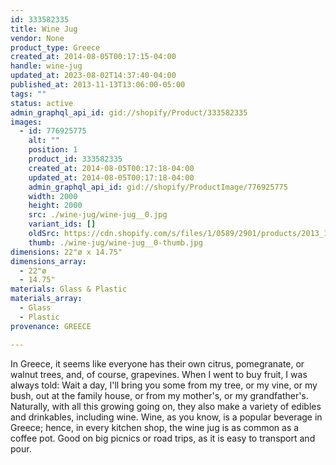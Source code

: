 ```yaml
---
id: 333582335
title: Wine Jug
vendor: None
product_type: Greece
created_at: 2014-08-05T00:17:15-04:00
handle: wine-jug
updated_at: 2023-08-02T14:37:40-04:00
published_at: 2013-11-13T13:06:00-05:00
tags: ""
status: active
admin_graphql_api_id: gid://shopify/Product/333582335
images:
  - id: 776925775
    alt: ""
    position: 1
    product_id: 333582335
    created_at: 2014-08-05T00:17:18-04:00
    updated_at: 2014-08-05T00:17:18-04:00
    admin_graphql_api_id: gid://shopify/ProductImage/776925775
    width: 2000
    height: 2000
    src: ./wine-jug/wine-jug__0.jpg
    variant_ids: []
    oldSrc: https://cdn.shopify.com/s/files/1/0589/2901/products/2013_11_09_Kiosk_1435_1.jpeg?v=1407212238
    thumb: ./wine-jug/wine-jug__0-thumb.jpg
dimensions: 22"ø x 14.75"
dimensions_array:
  - 22"ø
  - 14.75"
materials: Glass & Plastic
materials_array:
  - Glass
  - Plastic
provenance: GREECE

---
```


In Greece, it seems like everyone has their own citrus, pomegranate, or walnut trees, and, of course, grapevines. When I went to buy fruit, I was always told: Wait a day, I'll bring you some from my tree, or my vine, or my bush, out at the family house, or from my mother's, or my grandfather's. Naturally, with all this growing going on, they also make a variety of edibles and drinkables, including wine. Wine, as you know, is a popular beverage in Greece; hence, in every kitchen shop, the wine jug is as common as a coffee pot. Good on big picnics or road trips, as it is easy to transport and pour.